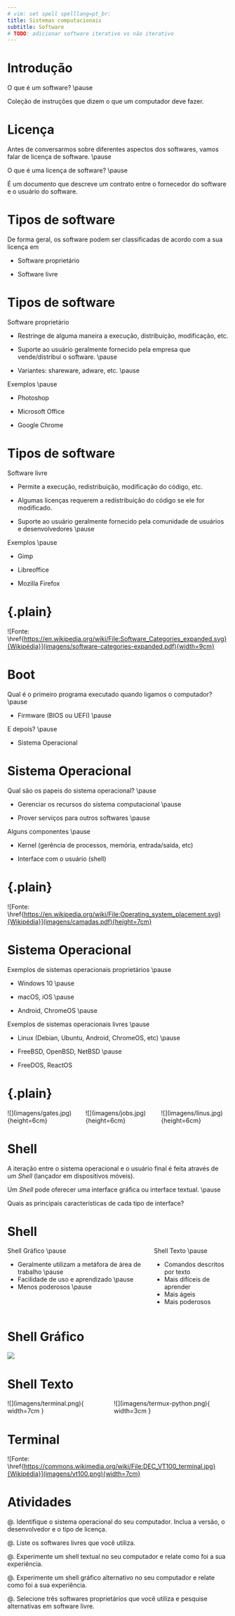 ```yaml
---
# vim: set spell spelllang=pt_br:
title: Sistemas computacionais
subtitle: Software
# TODO: adicionar software iterativo vs não iterativo
---
```


# Introdução

O que é um software? \pause

Coleção de instruções que dizem o que um computador deve fazer.


# Licença

Antes de conversarmos sobre diferentes aspectos dos softwares, vamos falar de licença de software. \pause

O que é uma licença de software? \pause

É um documento que descreve um contrato entre o fornecedor do software e o usuário do software.


# Tipos de software

De forma geral, os software podem ser classificadas de acordo com a sua licença em

- Software proprietário

- Software livre


# Tipos de software

Software proprietário

- Restringe de alguma maneira a execução, distribuição, modificação, etc.

- Suporte ao usuário geralmente fornecido pela empresa que vende/distribui o software. \pause

- Variantes: shareware, adware, etc. \pause


Exemplos \pause

- Photoshop

- Microsoft Office

- Google Chrome


# Tipos de software

Software livre

- Permite a execução, redistribuição, modificação do código, etc.

- Algumas licenças requerem a redistribuição do código se ele for modificado.

- Suporte ao usuário geralmente fornecido pela comunidade de usuários e desenvolvedores \pause

Exemplos \pause

- Gimp

- Libreoffice

- Mozilla Firefox


# {.plain}

![Fonte: \href{https://en.wikipedia.org/wiki/File:Software_Categories_expanded.svg}{Wikipédia}](imagens/software-categories-expanded.pdf){width=9cm}


# Boot

Qual é o primeiro programa executado quando ligamos o computador? \pause

- Firmware (BIOS ou UEFI) \pause

E depois? \pause

- Sistema Operacional


# Sistema Operacional

Qual são os papeis do sistema operacional? \pause

- Gerenciar os recursos do sistema computacional \pause

- Prover serviços para outros softwares \pause

Alguns componentes \pause

- Kernel (gerência de processos, memória, entrada/saída, etc)

- Interface com o usuário (shell)


# {.plain}

![Fonte: \href{https://en.wikipedia.org/wiki/File:Operating_system_placement.svg}{Wikipédia}](imagens/camadas.pdf){height=7cm}


# Sistema Operacional

Exemplos de sistemas operacionais proprietários \pause

- Windows 10 \pause

- macOS, iOS \pause

- Android, ChromeOS \pause


Exemplos de sistemas operacionais livres \pause

- Linux (Debian, Ubuntu, Android, ChromeOS, etc) \pause

- FreeBSD, OpenBSD, NetBSD \pause

- FreeDOS, ReactOS


# {.plain}

<div class="columns">
<div class="column" width="33%">
![](imagens/gates.jpg){height=6cm}
</div>
<div class="column" width="33%">
![](imagens/jobs.jpg){height=6cm}
</div>
<div class="column" width="33%">
![](imagens/linus.jpg){height=6cm}
</div>
</div>


# Shell

A iteração entre o sistema operacional e o usuário final é feita através de um _Shell_ (lançador em dispositivos móveis).

Um _Shell_ pode oferecer uma interface gráfica ou interface textual. \pause

Quais as principais características de cada tipo de interface?


# Shell

<div class="columns">
<div class="column" width="48%">
Shell Gráfico \pause

- Geralmente utilizam a metáfora de área de trabalho \pause
- Facilidade de uso e aprendizado \pause
- Menos poderosos \pause
</div>
<div class="column" width="48%">
Shell Texto \pause

- Comandos descritos por texto
- Mais difíceis de aprender
- Mais ágeis
- Mais poderosos
</div>
</div>


# Shell Gráfico

![](imagens/gnome.jpg)


# Shell Texto

<div class="columns">
<div class="column" width="60%">
![](imagens/terminal.png){ width=7cm }
</div>
<div class="column" width="30%">
![](imagens/termux-python.png){ width=3cm }
</div>
</div>


# Terminal

![Fonte: \href{https://commons.wikimedia.org/wiki/File:DEC_VT100_terminal.jpg}{Wikipédia}](imagens/vt100.png){width=7cm}


# Atividades

@. Identifique o sistema operacional do seu computador. Inclua a versão, o desenvolvedor e o tipo de licença.

@. Liste os softwares livres que você utiliza.

@. Experimente um shell textual no seu computador e relate como foi a sua experiência.

@. Experimente um shell gráfico alternativo no seu computador e relate como foi a sua experiência.

@. Selecione três softwares proprietários que você utiliza e pesquise alternativas em software livre.
